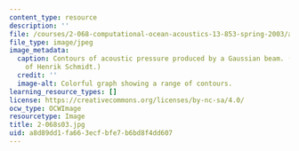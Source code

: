 ```yaml
---
content_type: resource
description: ''
file: /courses/2-068-computational-ocean-acoustics-13-853-spring-2003/a8d89dd1fa663ecfbfe7b6bd8f4dd607_2-068s03.jpg
file_type: image/jpeg
image_metadata:
  caption: Contours of acoustic pressure produced by a Gaussian beam. (Image courtesy
    of Henrik Schmidt.)
  credit: ''
  image-alt: Colorful graph showing a range of contours.
learning_resource_types: []
license: https://creativecommons.org/licenses/by-nc-sa/4.0/
ocw_type: OCWImage
resourcetype: Image
title: 2-068s03.jpg
uid: a8d89dd1-fa66-3ecf-bfe7-b6bd8f4dd607
---
```

